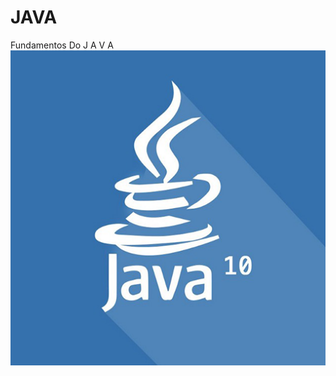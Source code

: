 # JAVA
Fundamentos Do  J A V A
<img src = "https://github.com/KaykeD/JAVA/blob/master/imagens/java.png">
